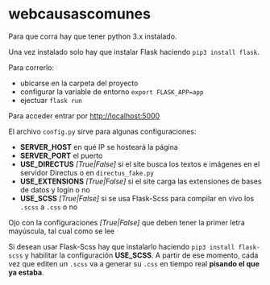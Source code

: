 # webcausascomunes

Para que corra hay que tener python 3.x instalado.

Una vez instalado solo hay que instalar Flask haciendo `pip3 install flask`.

Para correrlo:
- ubicarse en la carpeta del proyecto
- configurar la variable de entorno `export FLASK_APP=app`
- ejectuar `flask run`

Para acceder entrar por [http://localhost:5000](http://localhost:5000)

El archivo `config.py` sirve para algunas configuraciones:
- **SERVER_HOST** en qué IP se hosteará la página
- **SERVER_PORT** el puerto
- **USE_DIRECTUS** *\[True|False\]* si el site busca los textos e imágenes en el servidor Directus o en `directus_fake.py`
- **USE_EXTENSIONS** *\[True|False\]* si el site carga las extensiones de bases de datos y login o no
- **USE_SCSS** *\[True|False\]* si se usa Flask-Scss para compilar en vivo los `.scss` a `.css` o no

Ojo con la configuraciones *\[True|False\]* que deben tener la primer letra mayúscula, tal cual como se lee

Si desean usar Flask-Scss hay que instalarlo haciendo `pip3 install flask-scss` y habilitar la configuración **USE_SCSS**. A partir de ese momento, cada vez que editen un `.scss` va a generar su `.css` en tiempo real **pisando el que ya estaba**.
